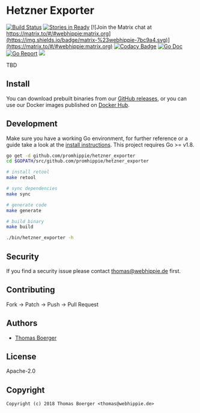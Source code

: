 # Hetzner Exporter

[![Build Status](http://github.dronehippie.de/api/badges/promhippie/hetzner_exporter/status.svg)](http://github.dronehippie.de/promhippie/hetzner_exporter)
[![Stories in Ready](https://badge.waffle.io/promhippie/hetzner_exporter.svg?label=ready&title=Ready)](http://waffle.io/promhippie/hetzner_exporter)
[![Join the Matrix chat at https://matrix.to/#/#webhippie:matrix.org](https://img.shields.io/badge/matrix-%23webhippie-7bc9a4.svg)](https://matrix.to/#/#webhippie:matrix.org)
[![Codacy Badge](https://api.codacy.com/project/badge/Grade/f26fafdffe134732b196de6c5e2f16b8)](https://www.codacy.com/app/promhippie/hetzner_exporter?utm_source=github.com&amp;utm_medium=referral&amp;utm_content=promhippie/hetzner_exporter&amp;utm_campaign=Badge_Grade)
[![Go Doc](https://godoc.org/github.com/promhippie/hetzner_exporter?status.svg)](http://godoc.org/github.com/promhippie/hetzner_exporter)
[![Go Report](http://goreportcard.com/badge/github.com/promhippie/hetzner_exporter)](http://goreportcard.com/report/github.com/promhippie/hetzner_exporter)
[![](https://images.microbadger.com/badges/image/promhippie/hetzner-exporter.svg)](http://microbadger.com/images/promhippie/hetzner-exporter "Get your own image badge on microbadger.com")

TBD


## Install

You can download prebuilt binaries from our [GitHub releases](https://github.com/promhippie/hetzner_exporter/releases), or you can use our Docker images published on [Docker Hub](https://hub.docker.com/r/promhippie/hetzner-exporter/tags/).


## Development

Make sure you have a working Go environment, for further reference or a guide take a look at the [install instructions](http://golang.org/doc/install.html). This project requires Go >= v1.8.

```bash
go get -d github.com/promhippie/hetzner_exporter
cd $GOPATH/src/github.com/promhippie/hetzner_exporter

# install retool
make retool

# sync dependencies
make sync

# generate code
make generate

# build binary
make build

./bin/hetzner_exporter -h
```


## Security

If you find a security issue please contact thomas@webhippie.de first.


## Contributing

Fork -> Patch -> Push -> Pull Request


## Authors

* [Thomas Boerger](https://github.com/tboerger)


## License

Apache-2.0


## Copyright

```
Copyright (c) 2018 Thomas Boerger <thomas@webhippie.de>
```
